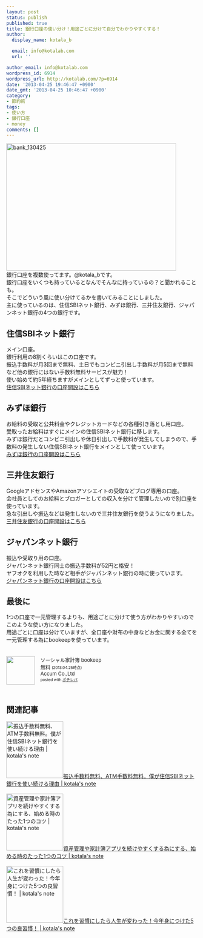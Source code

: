 ```yaml
---
layout: post
status: publish
published: true
title: 銀行口座の使い分け！用途ごとに分けて自分でわかりやすくする！
author:
  display_name: kotala_b

  email: info@kotalab.com
  url: ''

author_email: info@kotalab.com
wordpress_id: 6914
wordpress_url: http://kotalab.com/?p=6914
date: '2013-04-25 19:46:47 +0900'
date_gmt: '2013-04-25 10:46:47 +0900'
category:
- 節約術
tags:
- 使い方
- 銀行口座
- money
comments: []
---
```

<p><img src="http://kotalab.com/wp-content/uploads/bank_130425-448x336.jpg" alt="bank_130425" width="448" height="336" class="alignnone size-large wp-image-6915" /><br />
銀行口座を複数使ってます。@kotala_bです。<br />
銀行口座をいくつも持っているとなんでそんなに持っているの？と聞かれることも。<br />
そこでどういう風に使い分けてるかを書いてみることにしました。<br />
主に使っているのは、住信SBIネット銀行、みずほ銀行、三井住友銀行、ジャパンネット銀行の4つの銀行です。<br />
<!--more--></p>
<h2>住信SBIネット銀行</h2>
<p>メイン口座。<br />
銀行利用の8割くらいはこの口座です。<br />
振込手数料が月3回まで無料、土日でもコンビニ引出し手数料が月5回まで無料など他の銀行にはない手数料無料サービスが魅力！<br />
使い始めて約5年経ちますがメインとしてずっと使っています。<br />
<a href="http://ad2.trafficgate.net/mt/s/1/4478/193863_317871/">住信SBIネット銀行の口座開設はこちら</A></p>
<h2>みずほ銀行</h2>
<p>お給料の受取と公共料金やクレジットカードなどの各種引き落とし用口座。<br />
受取ったお給料はすぐにメインの住信SBIネット銀行に移します。<br />
みずほ銀行だとコンビニ引出しや休日引出しで手数料が発生してしまうので、手数料の発生しない住信SBIネット銀行をメインとして使っています。<br />
<a href="http://www.mizuhobank.co.jp/start/step/index.html" target="_blank">みずほ銀行の口座開設はこちら</a></p>
<h2>三井住友銀行</h2>
<p>GoogleアドセンスやAmazonアソシエイトの受取などブログ専用の口座。<br />
会社員としてのお給料とブロガーとしての収入を分けて管理したいので別口座を使っています。<br />
急な引出しや振込などは発生しないので三井住友銀行を使うようになりました。<br />
<a href="http://www.smbc.co.jp/kojin/sougou/" target="_blank">三井住友銀行の口座開設はこちら</a></p>
<h2>ジャパンネット銀行</h2>
<p>振込や受取り用の口座。<br />
ジャパンネット銀行同士の振込手数料が52円と格安！<br />
ヤフオクを利用した時など相手がジャパンネット銀行の時に使っています。<br />
<a href="http://ad2.trafficgate.net/t/r/89/258/193863_317871/" target="_blank">ジャパンネット銀行の口座開設はこちら</A></p>
<h2>最後に</h2>
<p>1つの口座で一元管理するよりも、用途ごとに分けて使う方がわかりやすいのでこのような使い方になりました。<br />
用途ごとに口座は分けていますが、全口座や財布の中身などお金に関する全てを一元管理する為にbookeepを使っています。</p>
<div class="pochireba" style="text-align:left;font-size:small;padding:20px 0;/zoom: 1;overflow: hidden;"><span class="removed_link" title="http://click.linksynergy.com/fs-bin/click?id=d2yYUp776R4&amp;subid=&amp;offerid=94348.1&amp;type=3&amp;tmpid=3910&amp;RD_PARM1=https%253A%252F%252Fitunes.apple.com%252Fjp%252Fapp%252Fsosharu-jia-ji-bu-bookeep%252Fid483308707%253Fmt%253D8%2526uo%253D4"><img src="http://a191.phobos.apple.com/us/r1000/120/Purple/v4/c0/4e/4a/c04e4a6d-5408-269b-ad7e-67ae0027536a/mzl.rkjkyjxl.png" width="75" height="75" style="float:left;margin:0 15px 0 0;" class="pochi_img" ></span>
<div class="pochi_info" style="text-align:left;/zoom: 1;overflow: hidden;">
<div class="pochi_name"><span class="removed_link" title="http://click.linksynergy.com/fs-bin/click?id=d2yYUp776R4&amp;subid=&amp;offerid=94348.1&amp;type=3&amp;tmpid=3910&amp;RD_PARM1=https%253A%252F%252Fitunes.apple.com%252Fjp%252Fapp%252Fsosharu-jia-ji-bu-bookeep%252Fid483308707%253Fmt%253D8%2526uo%253D4">ソーシャル家計簿 bookeep</span></div>
<div class="pochi_price" style="display:inline;">無料</div>
<div class="pochi_time" style="font-size:x-small;display:inline;">(2013.04.25時点)</div>
<div class="pochi_seller"><span class="removed_link" title="http://click.linksynergy.com/fs-bin/click?id=d2yYUp776R4&amp;subid=&amp;offerid=94348.1&amp;type=3&amp;tmpid=3910&amp;RD_PARM1=https%253A%252F%252Fitunes.apple.com%252Fjp%252Fartist%252Faccum-co.-ltd%252Fid350707295%253Fuo%253D4">Accum Co.,Ltd</span></div>
<div class="pochi_post" style="font-size:x-small;">posted with <a href="http://pochireba.com">ポチレバ</a></div>
</div>
<div class="pochireba-footer" style="clear: left"></div>
</div>
<h2 class="rele">関連記事</h2>
<p><a href="http://kotalab.com/keep-using-sbi-net-banking" target="_blank"><img  class="alignleft" src="http://kotalab.com/wp-content/uploads/bank_130425-448x336.jpg" alt="振込手数料無料、ATM手数料無料。僕が住信SBIネット銀行を使い続ける理由 | kotala's note" width="150" /></a><a href="http://kotalab.com/keep-using-sbi-net-banking" target="_blank">振込手数料無料、ATM手数料無料。僕が住信SBIネット銀行を使い続ける理由 | kotala's note</a><br style="clear:both;" /><br />
<a href="http://kotalab.com/money-app-good-habits" target="_blank"><img  class="alignleft" src="http://kotalab.com/wp-content/uploads/bookeep_130301-448x448.png" alt="資産管理や家計簿アプリを続けやすくする為にする、始める時のたった1つのコツ | kotala's note" width="150" /></a><a href="http://kotalab.com/money-app-good-habits" target="_blank">資産管理や家計簿アプリを続けやすくする為にする、始める時のたった1つのコツ | kotala's note</a><br style="clear:both;" /><br />
<a href="http://kotalab.com/good-five-habits" target="_blank"><img  class="alignleft" src="http://kotalab.com/wp-content/uploads/syuukan5_121229-448x336.jpg" alt="これを習慣にしたら人生が変わった！今年身につけた5つの良習慣！ | kotala's note" width="150" /></a><a href="http://kotalab.com/good-five-habits" target="_blank">これを習慣にしたら人生が変わった！今年身につけた5つの良習慣！ | kotala's note</a><br style="clear:both;" /></p>

